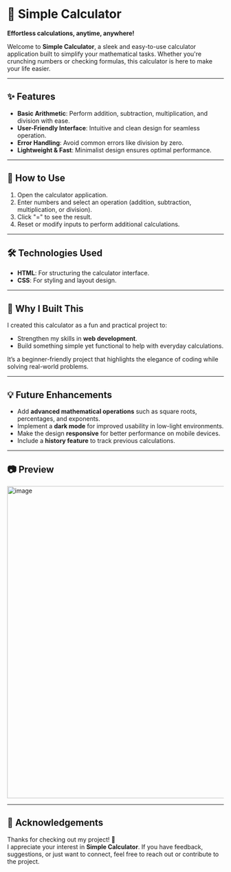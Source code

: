 # 🧮 Simple Calculator  
**Effortless calculations, anytime, anywhere!**  

Welcome to **Simple Calculator**, a sleek and easy-to-use calculator application built to simplify your mathematical tasks. Whether you're crunching numbers or checking formulas, this calculator is here to make your life easier.  

---

## ✨ Features  
- **Basic Arithmetic**: Perform addition, subtraction, multiplication, and division with ease.  
- **User-Friendly Interface**: Intuitive and clean design for seamless operation.  
- **Error Handling**: Avoid common errors like division by zero.  
- **Lightweight & Fast**: Minimalist design ensures optimal performance.  

---

## 🎯 How to Use  
1. Open the calculator application.  
2. Enter numbers and select an operation (addition, subtraction, multiplication, or division).  
3. Click "=" to see the result.  
4. Reset or modify inputs to perform additional calculations.  

---

## 🛠️ Technologies Used  
- **HTML**: For structuring the calculator interface.  
- **CSS**: For styling and layout design.  

---

## 🌟 Why I Built This  
I created this calculator as a fun and practical project to:  
- Strengthen my skills in **web development**.  
- Build something simple yet functional to help with everyday calculations.  

It’s a beginner-friendly project that highlights the elegance of coding while solving real-world problems.  

---

## 💡 Future Enhancements  
- Add **advanced mathematical operations** such as square roots, percentages, and exponents.  
- Implement a **dark mode** for improved usability in low-light environments.  
- Make the design **responsive** for better performance on mobile devices.  
- Include a **history feature** to track previous calculations.  

---

## 📷 Preview  
<img width="724" alt="image" src="https://github.com/user-attachments/assets/88346226-41a4-4eab-bd47-d2fa7c27957a">

---

## 🙌 Acknowledgements  
Thanks for checking out my project! 🙏  
I appreciate your interest in **Simple Calculator**. If you have feedback, suggestions, or just want to connect, feel free to reach out or contribute to the project.  

